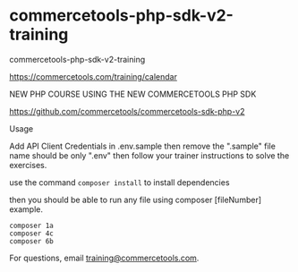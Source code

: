 # commercetools-php-sdk-v2-training

commercetools-php-sdk-v2-training

https://commercetools.com/training/calendar

NEW PHP COURSE USING THE NEW COMMERCETOOLS PHP SDK

https://github.com/commercetools/commercetools-sdk-php-v2

Usage

Add API Client Credentials in .env.sample then remove the ".sample" file name should be only ".env"
then follow your trainer instructions to solve the exercises.

use the command `composer install` to install dependencies

then you should be able to run any file using composer [fileNumber]
example.

`composer 1a`  
`composer 4c`  
`composer 6b`

For questions, email training@commercetools.com.
